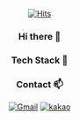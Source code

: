 <div id='hits' align='center'>
  
[![Hits](https://hits.seeyoufarm.com/api/count/incr/badge.svg?url=https%3A%2F%2Fgithub.com%2FKimH4nKyul%2Fhit-counter&count_bg=%2379C83D&title_bg=%23000000&icon=checkmarx.svg&icon_color=%2379C83D&title=hits&edge_flat=false)](https://hits.seeyoufarm.com)
  
</div>

<div id='intro' align='center'>
  
### Hi there 👋
  
</div>


<div id='tech' align='center'>

### Tech Stack 🌟

</div>

<div id='contact' align='center'>

### Contact 📫

[![Gmail](https://img.shields.io/badge/Gmail-d14836?style=flat-square&logo=Gmail&logoColor=white&link=mailto:alwayskim9305@gmail.com)](mailto:alwayskim9305@gmail.com)
[![kakao](https://img.shields.io/badge/Kakao-FFCD00?style=flat-square&logo=Kakao&logoColor=white&link=mailto:alskim93@kakao.com)](mailto:alskim93@kakao.com)

</div>
  
<!--
**KimH4nKyul/KimH4nKyul** is a ✨ _special_ ✨ repository because its `README.md` (this file) appears on your GitHub profile.

Here are some ideas to get you started:

- 🔭 I’m currently working on ...
- 🌱 I’m currently learning ...
- 👯 I’m looking to collaborate on ...
- 🤔 I’m looking for help with ...
- 💬 Ask me about ...
- 📫 How to reach me: ...
- 😄 Pronouns: ...
- ⚡ Fun fact: ...
-->
